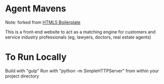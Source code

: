 # Agent Mavens
Note: forked from [HTML5 Boilerplate](https://html5boilerplate.com)

This is a front-end website to act as a matching engine for customers and service industry professionals (eg, lawyers,
doctors, real estate agents)

To Run Locally
=============
Build with "gulp"
Run with "python -m SimpleHTTPServer" from within your project directory
